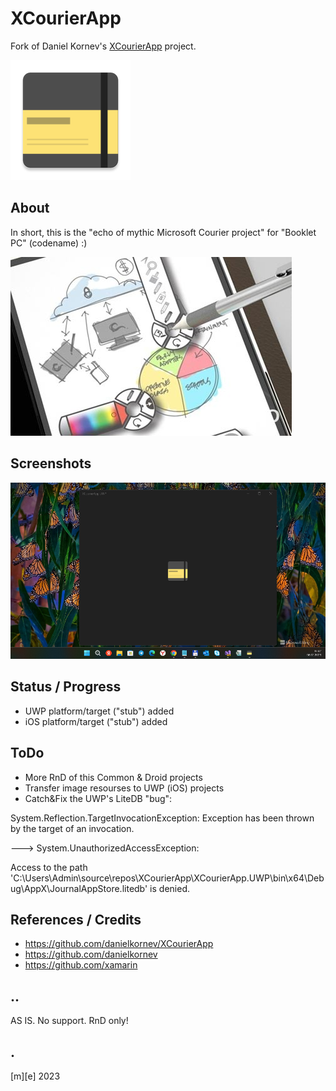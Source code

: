 # XCourierApp
Fork of Daniel Kornev's [XCourierApp](https://github.com/danielkornev/XCourierApp) project.

![Hello from XCourierApp](Images/app_logo.png)


## About 
In short, this is the "echo of mythic Microsoft Courier project" for "Booklet PC" (codename) :)

![Project Courier](Images/courier.png)


## Screenshots
![Screenshot1](Images/shot1.png)


## Status / Progress
- UWP platform/target ("stub") added
- iOS platform/target ("stub") added


## ToDo
- More RnD of this Common & Droid projects
- Transfer image resourses to UWP (iOS) projects
- Catch&Fix the UWP's LiteDB "bug":

System.Reflection.TargetInvocationException: Exception has been thrown by the target of an invocation. 

---> System.UnauthorizedAccessException: 

Access to the path 'C:\Users\Admin\source\repos\XCourierApp\XCourierApp.UWP\bin\x64\Debug\AppX\JournalAppStore.litedb' is denied.


## References / Credits
- https://github.com/danielkornev/XCourierApp	
- https://github.com/danielkornev
- https://github.com/xamarin


## ..
AS IS. No support. RnD only!

## .
[m][e] 2023